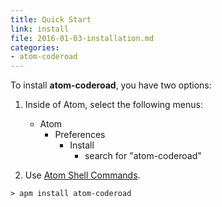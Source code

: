 ```yaml
---
title: Quick Start
link: install
file: 2016-01-03-installation.md
categories:
- atom-coderoad
---
```


To install **atom-coderoad**, you have two options:

1. Inside of Atom, select the following menus:

    * Atom
      * Preferences
        * Install
          * search for "atom-coderoad"

1. Use [Atom Shell Commands](https://atom.io/packages/atom-shell-commands).

```shell
> apm install atom-coderoad
```
